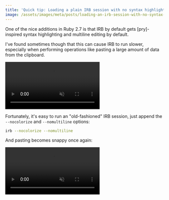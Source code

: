 ```yaml
---
title: 'Quick tip: Loading a plain IRB session with no syntax highlighting or multiline editing in Ruby 2.7+'
image: /assets/images/meta/posts/loading-an-irb-session-with-no-syntax-highlighting-or-multiline.png
---
```


One of the nice additions in Ruby 2.7 is that IRB by default gets [pry]-inspired syntax highlighting and multiline editing by default.

I've found sometimes though that this can cause IRB to run slower, especially when performing operations like pasting a large amount of data from the clipboard.

<!-- excerpt -->

<video autoplay loop muted playsinline>
  <source src='/assets/images/posts/loading-an-irb-session-with-no-syntax-highlighting-or-multiline/irb-highlighted-paste.mp4' type='video/mp4'>
</video>

Fortunately, it's easy to run an "old-fashioned" IRB session, just append the `--nocolorize` and `--nomultiline` options:

```sh
irb --nocolorize --nomultiline
```

And pasting becomes snappy once again:

<video autoplay loop muted playsinline>
  <source src='/assets/images/posts/loading-an-irb-session-with-no-syntax-highlighting-or-multiline/irb-plain-paste.mp4' type='video/mp4'>
</video>
